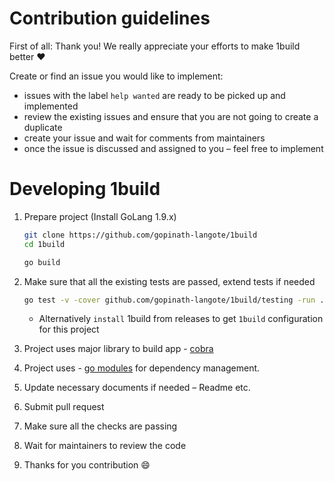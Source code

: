 # Contribution guidelines

First of all: Thank you! We really appreciate your efforts to make 1build better ❤️

Create or find an issue you would like to implement:
- issues with the label `help wanted` are ready to be picked up and implemented
- review the existing issues and ensure that you are not going to create a duplicate
- create your issue and wait for comments from maintainers
- once the issue is discussed and assigned to you – feel free to implement

# Developing 1build

1. Prepare project (Install GoLang 1.9.x)

    ```sh
    git clone https://github.com/gopinath-langote/1build
    cd 1build
    
    go build 
    ```

2. Make sure that all the existing tests are passed, extend tests if needed
    ```sh
    go test -v -cover github.com/gopinath-langote/1build/testing -run . 
    ```
    
    - Alternatively `install` 1build from releases to get `1build` configuration for this project
    
3. Project uses major library to build app - [cobra](https://github.com/spf13/cobra)
4. Project uses - [go modules](https://github.com/golang/go/wiki/Modules) for dependency management.
5. Update necessary documents if needed – Readme etc. 
6. Submit pull request
7. Make sure all the checks are passing
8. Wait for maintainers to review the code
9. Thanks for you contribution :smile:
